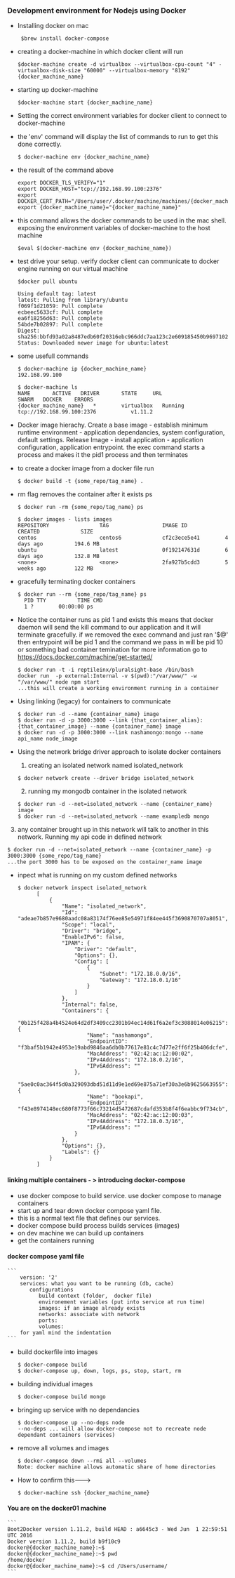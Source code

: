 ### Development environment for Nodejs using Docker

- Installing docker on mac
  ```
   $brew install docker-compose
  ```
- creating a docker-machine in which docker client will run
  ```
  $docker-machine create -d virtualbox --virtualbox-cpu-count "4" -virtualbox-disk-size "60000" --virtualbox-memory "8192" {docker_machine_name}
  ```
- starting up docker-machine
  ```  
  $docker-machine start {docker_machine_name}
  ```
- Setting the correct environment variables for docker client to connect to docker-machine
- the 'env' command will display the list of commands to run to get this done correctly.
  ```
  $ docker-machine env {docker_machine_name}
  ```
- the result of the command above
  ```
  export DOCKER_TLS_VERIFY="1"
  export DOCKER_HOST="tcp://192.168.99.100:2376"
  export DOCKER_CERT_PATH="/Users/user/.docker/machine/machines/{docker_machine_name}"
  export {docker_machine_name}="{docker_machine_name}"
  ```
- this command allows the docker commands to be used in the mac shell. exposing the environment variables of docker-machine to the host machine 
  ```
  $eval $(docker-machine env {docker_machine_name})
  ```
- test drive your setup. verify docker client can communicate to docker engine running on our virtual machine 
  ```
  $docker pull ubuntu

  Using default tag: latest
  latest: Pulling from library/ubuntu
  f069f1d21059: Pull complete
  ecbeec5633cf: Pull complete
  ea6f18256d63: Pull complete
  54bde7b02897: Pull complete
  Digest: sha256:bbfd93a02a8487edb60f20316ebc966ddc7aa123c2e609185450b96971020097
  Status: Downloaded newer image for ubuntu:latest
  ```

- some usefull commands
  ```
  $ docker-machine ip {docker_machine_name}
  192.168.99.100
  ```
  ```
  $ docker-machine ls
  NAME       ACTIVE   DRIVER       STATE     URL                         SWARM   DOCKER    ERRORS
  {docker_machine_name}   *        virtualbox   Running   tcp://192.168.99.100:2376           v1.11.2
  ```


- Docker image hierachy. Create a base image - establish minimum runtime environment - application dependancies, system configuration, default settings. Release Image - install application - application configuration, application entrypoint. the exec command starts a process and makes it the pid1 process and then terminates

- to create a docker image from a docker file run 
  ```
  $ docker build -t {some_repo/tag_name} .
  ```
- rm flag removes the container after it exists ps
  ```
  $ docker run -rm {some_repo/tag_name} ps
  
  $ docker images - lists images
  REPOSITORY                TAG                 IMAGE ID            CREATED             SIZE
  centos                    centos6             cf2c3ece5e41        4 days ago          194.6 MB
  ubuntu                    latest              0f192147631d        6 days ago          132.8 MB
  <none>                    <none>              2fa927b5cdd3        5 weeks ago         122 MB
  ```

- gracefully terminating docker containers
  ```
  $ docker run --rm {some_repo/tag_name} ps
    PID TTY          TIME CMD
    1 ?        00:00:00 ps
  ```
  
- Notice the container runs as pid 1 and exists this means that docker daemon will send the kill command to our application and it will terminate gracefully. if we removed the exec command and just ran '$@' then entrypoint will be pid 1 and the command we pass in will be pid 10 or something bad container temination for more information go to https://docs.docker.com/machine/get-started/
  ```
  $ docker run -t -i reptileinx/pluralsight-base /bin/bash
  docker run  -p external:Internal -v $(pwd):"/var/www/" -w "/var/www/" node npm start
  ...this will create a working environment running in a container
  ```
- Using linking (legacy) for containers to communicate
  ```
  $ docker run -d --name {container_name} image
  $ docker run -d -p 3000:3000 --link {that_container_alias}:{that_container_image} --name {container_name} image
  $ docker run -d -p 3000:3000 --link nashamongo:mongo --name api_name node_image
  ```
- Using the network bridge driver approach to isolate docker containers
  1. creating an isolated network named isolated_network
  ```
  $ docker network create --driver bridge isolated_network
  ```
  2. running my mongodb container in the isolated network
  ```
  $ docker run -d --net=isolated_network --name {container_name} image
  $ docker run -d --net=isolated_network --name exampledb mongo
  ```
3. any container brought up in this network will talk to another in this network. Running my api code in defined network
  ```
  $ docker run -d --net=isolated_network --name {container_name} -p 3000:3000 {some_repo/tag_name}
  ...the port 3000 has to be exposed on the container_name image
  ```
- inpect what is running on my custom defined networks
  ```  
  $ docker network inspect isolated_network
        [
            {
                "Name": "isolated_network",
                "Id": "adeae7b857e9680aadc08a83174f76ee85e54971f84ee445f3690870707a8051",
                "Scope": "local",
                "Driver": "bridge",
                "EnableIPv6": false,
                "IPAM": {
                    "Driver": "default",
                    "Options": {},
                    "Config": [
                        {
                            "Subnet": "172.18.0.0/16",
                            "Gateway": "172.18.0.1/16"
                        }
                    ]
                },
                "Internal": false,
                "Containers": {
                    "0b125f428a4b4524e64d2df3409cc2301b94ec14d61f6a2ef3c3088014e06215": {
                        "Name": "nashamongo",
                        "EndpointID": "f3baf5b1942e4953e19abd9846aa6db0b77617e81c4c7d77e2ff6f25b406dcfe",
                        "MacAddress": "02:42:ac:12:00:02",
                        "IPv4Address": "172.18.0.2/16",
                        "IPv6Address": ""
                    },
                    "5ae0c0ac364f5d0a329093dbd51d11d9e1ed69e875a71ef30a3e6b9625663955": {
                        "Name": "bookapi",
                        "EndpointID": "f43e8974148ec680f8773f66c73214d5472687cdafd353b8f4f6eabbc9f734cb",
                        "MacAddress": "02:42:ac:12:00:03",
                        "IPv4Address": "172.18.0.3/16",
                        "IPv6Address": ""
                    }
                },
                "Options": {},
                "Labels": {}
            }
        ]
  ```

#### linking multiple containers - > introducing docker-compose
- use docker compose to build service. use docker compose to manage containers
- start up and tear down
docker compose yaml file.
- this is a normal text file that defines our services.
- docker compose build process builds services (images)
- on dev machine we can build up containers
- get the containers running

#### docker compose yaml file
 
    ```
        version: '2'
        services: what you want to be running (db, cache)
           configurations
              build context (folder,  docker file)
              environement variables (put into service at run time)
              images: if an image already exists 
              networks: associate with network 
              ports:
              volumes:
        for yaml mind the indentation
    ```
- build dockerfile into images
    ```
    $ docker-compose build
    $ docker-compose up, down, logs, ps, stop, start, rm
    ```
- building individual images 
  ```
  $ docker-compose build mongo
  ```
- bringing up service with no dependancies
  ```
  $ docker-compose up --no-deps node
  --no-deps ... will allow docker-compose not to recreate node dependant containers (services)
  ```
- remove all volumes and images
  ```
  $ docker-compose down --rmi all --volumes
  Note: docker machine allows automatic share of home directories
  ```
- How to confirm this--->
  ```
  $ docker-machine ssh {docker_machine_name}
  ```
 #### You are on the docker01 machine
    ```
    Boot2Docker version 1.11.2, build HEAD : a6645c3 - Wed Jun  1 22:59:51 UTC 2016
    Docker version 1.11.2, build b9f10c9
    docker@{docker_machine_name}:~$ 
    docker@{docker_machine_name}:~$ pwd
    /home/docker
    docker@{docker_machine_name}:~$ cd /Users/username/
    ```
